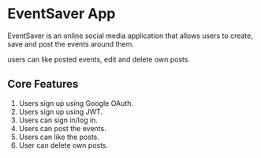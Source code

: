 # EventSaver App
EventSaver is an online social media application that allows users to create, save and post the events around them.

 users can like posted events, edit and delete own posts.

## Core Features

1. Users sign up using Google OAuth.
2. Users sign up using JWT.
3. Users can sign in/log in.
5. Users can post the events.
6. Users can like the posts.
7. User can delete own posts.
